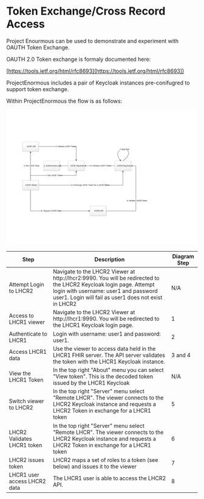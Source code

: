 # Token Exchange/Cross Record Access

Project Enourmous can be used to demonstrate and experiment with OAUTH Token Exchange.

OAUTH 2.0 Token exchange is formaly documented here:

[https://tools.ietf.org/html/rfc8693](https://tools.ietf.org/html/rfc8693])

ProjectEnormous includes a pair of Keycloak instances pre-conifugred to support token exchange.

Within ProjectEnormous the flow is as follows:

![Architecture](./TokenExchange.svg)

| Step | Description | Diagram Step
|---------|-------------|-------------|
| Attempt Login to LHCR2 | Navigate to the LHCR2 Viewer at http://lhcr2:9990. You will be redirected to the LHCR2 Keycloak login page. Attempt login with username: user1 and password user1. Login will fail as user1 does not exist in LHCR2 | N/A |
| Access to LHCR1 viewer | Navigate to the LHCR2 Viewer at http://lhcr1:9990. You will be redirected to the LHCR1 Keycloak login page. | 1 |
| Authenticate to LHCR1 | Login with username: user1 and password: user1. | 2 |
| Access LHCR1 data | Use the viewer to access data held in the LHCR1 FHIR server. The API server validates the token with the LHCR1 Keycloak instance. | 3 and 4 |
| View the LHCR1 Token | In the top right "About" menu you can select "View token". This is the decoded token issued by the LHCR1 Keycloak | N/A |
| Switch viewer to LHCR2 | In the top right "Server" menu select "Remote LHCR". The viewer connects to the LHCR2 Keycloak instance and requests a LHCR2 Token in exchange for a LHCR1 token | 5 |
| LHCR2 Validates LHCR1 token | In the top right "Server" menu select "Remote LHCR". The viewer connects to the LHCR2 Keycloak instance and requests a LHCR2 Token in exchange for a LHCR1 token | 6 |
| LHCR2 issues token | LHCR2 maps a set of roles to a token (see below) and issues it to the viewer | 7
| LHCR1 user access LHCR2 data | The LHCR1 user is able to access the LHCR2 API. | 8

